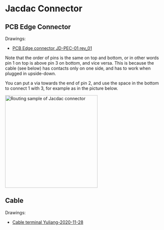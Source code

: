 # Jacdac Connector

## PCB Edge Connector

Drawings:

* [PCB Edge connector JD-PEC-01 rev_01](JACDAC_PCB_Edge_Connector_Drawing_JD-PEC-01_rev_01.pdf)

Note that the order of pins is the same on top and bottom, or in other words pin 1 on top is above pin 3 on bottom, and vice versa.
This is because the cable (see below) has contacts only on one side, and has to work when plugged in upside-down.

You can put a via towards the end of pin 2, and use the space in the bottom to connect 1 with 3, for example as in the picture below.

<img src="/microsoft/jacdac-mdk/raw/main/connector/routing-sample.png" alt="Routing sample of Jacdac connector" height="300">

## Cable

Drawings:

* [Cable terminal Yuliang-2020-11-28](JACDAC-Connector-by-Yuliang-2020-11-28.pdf)
